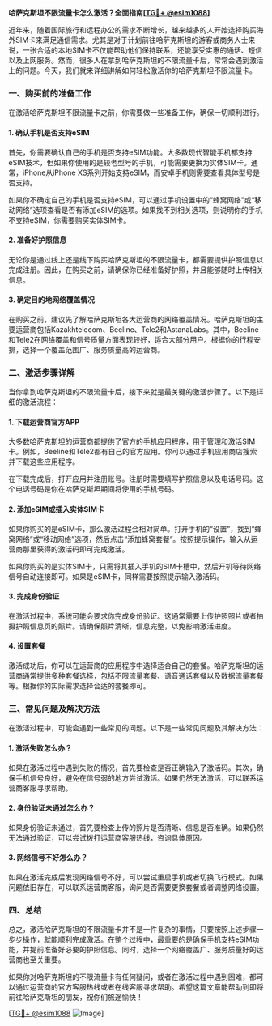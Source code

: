 **哈萨克斯坦不限流量卡怎么激活？全面指南[[TG💪+ @esim1088](https://t.me/s/esim1088)]**

近年来，随着国际旅行和远程办公的需求不断增长，越来越多的人开始选择购买海外SIM卡来满足通信需求。尤其是对于计划前往哈萨克斯坦的游客或商务人士来说，一张合适的本地SIM卡不仅能帮助他们保持联系，还能享受实惠的通话、短信以及上网服务。然而，很多人在拿到哈萨克斯坦的不限流量卡后，常常会遇到激活上的问题。今天，我们就来详细讲解如何轻松激活你的哈萨克斯坦不限流量卡。

### 一、购买前的准备工作

在激活哈萨克斯坦不限流量卡之前，你需要做一些准备工作，确保一切顺利进行。

#### 1. 确认手机是否支持eSIM
首先，你需要确认自己的手机是否支持eSIM功能。大多数现代智能手机都支持eSIM技术，但如果你使用的是较老型号的手机，可能需要更换为实体SIM卡。通常，iPhone从iPhone XS系列开始支持eSIM，而安卓手机则需要查看具体型号是否支持。

如果你不确定自己的手机是否支持eSIM，可以通过手机设置中的“蜂窝网络”或“移动网络”选项查看是否有添加eSIM的选项。如果找不到相关选项，则说明你的手机不支持eSIM，你需要购买实体SIM卡。

#### 2. 准备好护照信息
无论你是通过线上还是线下购买哈萨克斯坦的不限流量卡，都需要提供护照信息以完成注册。因此，在购买之前，请确保你已经准备好护照，并且能够随时上传相关信息。

#### 3. 确定目的地网络覆盖情况
在购买之前，建议先了解哈萨克斯坦各大运营商的网络覆盖情况。哈萨克斯坦的主要运营商包括Kazakhtelecom、Beeline、Tele2和AstanaLabs。其中，Beeline和Tele2在网络覆盖和信号质量方面表现较好，适合大部分用户。根据你的行程安排，选择一个覆盖范围广、服务质量高的运营商。

### 二、激活步骤详解

当你拿到哈萨克斯坦的不限流量卡后，接下来就是最关键的激活步骤了。以下是详细的激活流程：

#### 1. 下载运营商官方APP
大多数哈萨克斯坦的运营商都提供了官方的手机应用程序，用于管理和激活SIM卡。例如，Beeline和Tele2都有自己的官方应用。你可以通过手机应用商店搜索并下载这些应用程序。

在下载完成后，打开应用并注册账号。注册时需要填写护照信息以及电话号码。这个电话号码是你在哈萨克斯坦期间将使用的手机号码。

#### 2. 添加eSIM或插入实体SIM卡
如果你购买的是eSIM卡，那么激活过程会相对简单。打开手机的“设置”，找到“蜂窝网络”或“移动网络”选项，然后点击“添加蜂窝套餐”。按照提示操作，输入从运营商那里获得的激活码即可完成激活。

如果你购买的是实体SIM卡，只需将其插入手机的SIM卡槽中，然后开机等待网络信号自动连接即可。如果是eSIM卡，同样需要按照提示输入激活码。

#### 3. 完成身份验证
在激活过程中，系统可能会要求你完成身份验证。这通常需要上传护照照片或者拍摄护照信息页的照片。请确保照片清晰，信息完整，以免影响激活进度。

#### 4. 设置套餐
激活成功后，你可以在运营商的应用程序中选择适合自己的套餐。哈萨克斯坦的运营商通常提供多种套餐选择，包括不限流量套餐、语音通话套餐以及数据流量套餐等。根据你的实际需求选择合适的套餐即可。

### 三、常见问题及解决方法

在激活过程中，可能会遇到一些常见的问题。以下是一些常见问题及其解决方法：

#### 1. 激活失败怎么办？
如果在激活过程中遇到失败的情况，首先要检查是否正确输入了激活码。其次，确保手机信号良好，避免在信号弱的地方尝试激活。如果仍然无法激活，可以联系运营商客服寻求帮助。

#### 2. 身份验证未通过怎么办？
如果身份验证未通过，首先要检查上传的照片是否清晰、信息是否准确。如果仍然无法通过验证，可以尝试拨打运营商客服热线，咨询具体原因。

#### 3. 网络信号不好怎么办？
如果在激活完成后发现网络信号不好，可以尝试重启手机或者切换飞行模式。如果问题依旧存在，可以联系运营商客服，询问是否需要更换套餐或者调整网络设置。

### 四、总结

总之，激活哈萨克斯坦的不限流量卡并不是一件复杂的事情，只要按照上述步骤一步步操作，就能顺利完成激活。在整个过程中，最重要的是确保手机支持eSIM功能，并提前准备好必要的护照信息。同时，选择一个网络覆盖广、服务质量好的运营商也至关重要。

如果你对哈萨克斯坦的不限流量卡有任何疑问，或者在激活过程中遇到困难，都可以通过运营商的官方客服热线或者在线客服寻求帮助。希望这篇文章能帮助到即将前往哈萨克斯坦的朋友，祝你们旅途愉快！

[[TG💪+ @esim1088](https://t.me/s/esim1088) ![Image](https://i.postimg.cc/4NQfJmqS/Snipaste-2025-05-13-00-14-12.png)]